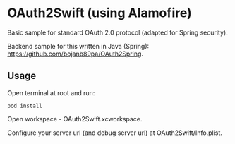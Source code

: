 # OAuth2Swift (using Alamofire)
Basic sample for standard OAuth 2.0 protocol (adapted for Spring security).

Backend sample for this written in Java (Spring):
https://github.com/bojanb89pa/OAuth2Spring.

## Usage

Open terminal at root and run:

`pod install`

Open workspace - OAuth2Swift.xcworkspace.

Configure your server url (and debug server url) at OAuth2Swift/Info.plist.
